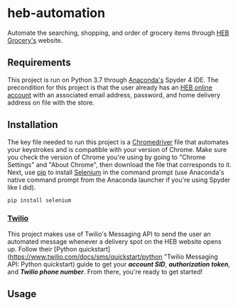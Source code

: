 # heb-automation
Automate the searching, shopping, and order of grocery items through [HEB Grocery's](https://www.heb.com/ "HEB") website.

## Requirements
This project is run on Python 3.7 through [Anaconda's](https://www.anaconda.com/products/individual "Anaconda individual download site") Spyder 4 IDE. The precondition for this project is that the user already has an [HEB online account](https://www.heb.com/my-account/user-register "Resgister for an HEB online account") with an associated email address, password, and home delivery address on file with the store.

## Installation
The key file needed to run this project is a [Chromedriver](https://chromedriver.chromium.org/downloads "Chromedriver download site") file that automates your keystrokes and is compatible with your version of Chrome. Make sure you check the version of Chrome you're using by going to "Chrome Settings" and "About Chrome", then download the file that corresponds to it. Next, use [pip](https://pip.pypa.io/en/stable/installing/ "pip installation documentation") to install [Selenium](https://www.selenium.dev/ "SeleniumHQ Browser Automation") in the command prompt (use Anaconda's native command prompt from the Anaconda launcher if you're using Spyder like I did). 
```bash
pip install selenium
```
### [Twilio](https://www.twilio.com/messaging "Twilio Messaging API")
This project makes use of Twilio's Messaging API to send the user an automated message whenever a delivery spot on the HEB website opens up. Follow their [Python quickstart](https://www.twilio.com/docs/sms/quickstart/python "Twilio Messaging API: Python quickstart) guide to get your ***account SID***, ***authorization token***, and ***Twilio phone number***. From there, you're ready to get started!

## Usage
